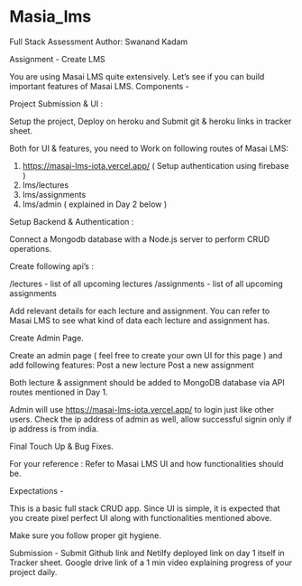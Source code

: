 # Masia_lms


Full Stack Assessment
Author: Swanand Kadam



Assignment - Create LMS

You are using Masai LMS quite extensively. Let’s see if you can build important features of Masai LMS. 
Components -

Project Submission & UI : 

Setup the project, Deploy on heroku and Submit git & heroku links in tracker sheet.

Both for UI & features, you need to Work on following routes of Masai LMS:

1. https://masai-lms-iota.vercel.app/ ( Setup authentication using firebase )
2. lms/lectures
3. lms/assignments
4. lms/admin ( explained in Day 2 below )




Setup Backend & Authentication : 

Connect a Mongodb database with a Node.js server to perform CRUD operations.

Create following api’s : 

/lectures - list of all upcoming lectures
/assignments - list of all upcoming assignments

Add relevant details for each lecture and assignment. You can refer to Masai LMS to see what kind of data each lecture and assignment has. 



Create Admin Page.



Create an admin page ( feel free to create your own UI for this page ) and add following features:
Post a new lecture
Post a new assignment

Both lecture & assignment should be added to MongoDB database via API routes mentioned in Day 1. 

Admin will use https://masai-lms-iota.vercel.app/ to login just like other users.
Check the ip address of admin as well, allow successful signin only if ip address is from india.




Final Touch Up & Bug Fixes.



For your reference : Refer to Masai LMS UI and how functionalities should be.


Expectations -

This is a basic full stack CRUD app. Since UI is simple, it is expected that you create pixel perfect UI along with functionalities mentioned above.

Make sure you follow proper git hygiene.


Submission -
Submit Github link and Netilfy deployed link on day 1 itself in Tracker sheet.
Google drive link of a 1 min video explaining progress of your project daily.


